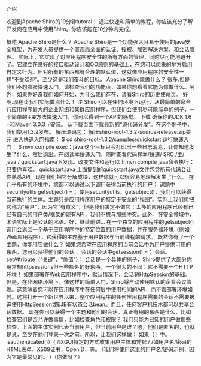 介绍

欢迎到Apache Shiro的10分钟tutoral！
通过快速和简单的教程，你应该充分了解开发商在应用中使用Shiro。你应该能在10分钟内完成。

概述
Apache Shiro是什么？
Apache Shiro是一个功能强大且易于使用的java安全框架，为开发人员提供一个直观而全面的认证、授权、加密解决方案，和会话管理。
实际上，它实现了对应用程序安全性的所有方面的管理，同时尽可能地避开了。它建立在良好的接口驱动设计和OO原则的基础上，在您可以想象的地方启用自定义行为。但对所有的东西都有合理的默认值，这就像应用程序的安全性一样“不受欢迎”。至少这是我们奋斗的目标。
Apache Shiro能做什么？
很多.但是我们不想膨胀快速入门。请检查我们的功能页，如果你想看看它能为你做什么。另外，如果你好奇我们如何开始，为什么我们存在，请看Shiro的历史使命页。
好啊.现在让我们实际做点什么！
注
Shiro可以在任何环境下运行，从最简单的命令行应用程序最大的企业网络和集群应用程序，但我们会使用尽可能简单的例子，一个简单的`主要`方法快速入门，你可以得到一个API的感觉。
下载
确保你的JDK 1.6 +和Maven 3.0.3 +安装。
从下载页面下载最新的“源代码分发”。在这个例子中，我们使用1.3.2发布。
解压源码包：
解压shiro-root-1.3.2-source-release.zip美元
进入快速入门指南：
$ cd shiro-root-1.3.2/samples/quickstart
运行快速入门：
$ mvn compile exec：java
这个目标只会打印出一些日志消息，让你知道发生了什么，然后退出。在阅读本快速入门，随时查看代码样本/快速/ SRC /主/ java / quickstart.java下发现。改变文件和运行以上mvn compile java命令执行：只要你喜欢。
quickstart.java
上面提到的quickstart.java文件包含所有代码会让你熟悉API。现在我们把它分解成块，这样你就可以很容易地理解发生了什么。
在几乎所有的环境中，您都可以通过以下调用获得当前执行的用户：
课题中securityutils getsubject() =；
使用securityutils。getsubject()，我们可以获得当前执行的主体。主题只是应用程序用户的特定于安全的“视图”。实际上我们想把它称为“用户”，因为它“有意义”，但是我们决定不做它：太多的应用程序已经有已经有自己的用户类/框架的现有API，我们不想与那些冲突。此外，在安全领域中，术语实际上是公认的术语。好，继续前进…
在一个独立的应用程序的getsubject()调用会返回一个基于应用程序中的特定位置的用户数据，并在服务器环境（例如Web应用程序），它获得的主题基于用户数据与当前线程的请求。
既然你有了一个主题，你能用它做什么？
如果您希望在应用程序的当前会话中为用户提供可用的东西，您可以获得他们的会话：
会话的会话中getsession() =；
会话。setAttribute（“关键”、“价值”）；
会话是一个具体的例子，Shiro提供了大部分你用常规httpsessions但一些额外的好东西，一个很大的不同：它不需要一个HTTP环境！
如果部署在Web应用程序中，默认情况下，会话将HttpSession的基础。但是，在非网络环境下，像这样的简单入门，Shiro将自动使用默认的企业会议管理。这意味着您可以在应用程序中在任何层中使用相同的API，而不管部署环境如何。这将打开一个新世界以来，整个应用程序的任何应用程序需要的会话不需要被迫使用HttpSession或EJB有状态会话bean。而且，任何客户机技术都可以共享会话数据。
现在你可以获得一个主题和他们的会话。真正有用的东西是什么，比如检查它们是否允许做事情，比如检查角色和权限？
我们只能为已知的用户做那些检查。上面的主体实例代表当前用户，但当前用户是谁？嗯，他们是匿名的，也就是说，至少在他们登录一次之前。所以，让我们这样做：
如果（！中。isauthenticated()）{
/以GUI特定的方式收集用户主体和凭据
/ /如用户名/密码的HTML表单，X509证书，OpenID，等。
/我们将使用这里的用户名/密码示例，因为它是最常见的。
/（你做吗？）

